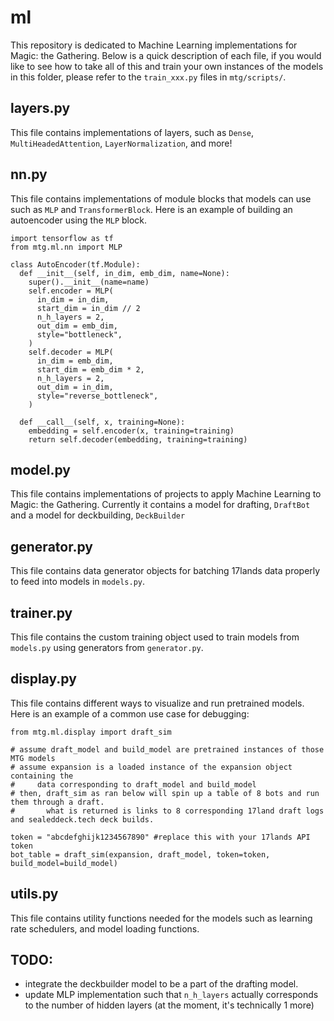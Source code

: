 # ml

This repository is dedicated to Machine Learning implementations for Magic: the Gathering. Below is a quick description of each file, if you would like to see how to take all of this and train your own instances of the models in this folder, please refer to the `train_xxx.py` files in `mtg/scripts/`.

## layers.py

This file contains implementations of layers, such as `Dense`, `MultiHeadedAttention`, `LayerNormalization`, and more!

## nn.py

This file contains implementations of module blocks that models can use such as `MLP` and `TransformerBlock`. Here is an example of building an autoencoder using the `MLP` block.

```
import tensorflow as tf
from mtg.ml.nn import MLP

class AutoEncoder(tf.Module):
  def __init__(self, in_dim, emb_dim, name=None):
    super().__init__(name=name)
    self.encoder = MLP(
      in_dim = in_dim,
      start_dim = in_dim // 2
      n_h_layers = 2,
      out_dim = emb_dim,
      style="bottleneck",
    )
    self.decoder = MLP(
      in_dim = emb_dim,
      start_dim = emb_dim * 2,
      n_h_layers = 2,
      out_dim = in_dim,
      style="reverse_bottleneck",
    )
    
  def __call__(self, x, training=None):
    embedding = self.encoder(x, training=training)
    return self.decoder(embedding, training=training)
 ```

## model.py

This file contains implementations of projects to apply Machine Learning to Magic: the Gathering. Currently it contains a model for drafting, `DraftBot` and a model for deckbuilding, `DeckBuilder`

## generator.py

This file contains data generator objects for batching 17lands data properly to feed into models in `models.py`.

## trainer.py

This file contains the custom training object used to train models from `models.py` using generators from `generator.py`.

## display.py

This file contains different ways to visualize and run pretrained models. Here is an example of a common use case for debugging:

```
from mtg.ml.display import draft_sim

# assume draft_model and build_model are pretrained instances of those MTG models
# assume expansion is a loaded instance of the expansion object containing the 
#     data corresponding to draft_model and build_model
# then, draft_sim as ran below will spin up a table of 8 bots and run them through a draft.
#       what is returned is links to 8 corresponding 17land draft logs and sealeddeck.tech deck builds.

token = "abcdefghijk1234567890" #replace this with your 17lands API token
bot_table = draft_sim(expansion, draft_model, token=token, build_model=build_model)
```

## utils.py

This file contains utility functions needed for the models such as learning rate schedulers, and model loading functions.

## TODO:

- integrate the deckbuilder model to be a part of the drafting model.
- update MLP implementation such that `n_h_layers` actually corresponds to the number of hidden layers (at the moment, it's technically 1 more)
